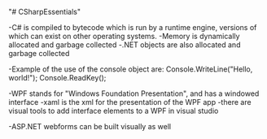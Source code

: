 "# CSharpEssentials" 

-C# is compiled to bytecode which is run by a runtime engine, versions of which can exist on other operating systems.
-Memory is dynamically allocated and garbage collected
-.NET objects are also allocated and garbage collected

-Example of the use of the console object are: Console.WriteLine("Hello, world!"); Console.ReadKey();

-WPF stands for "Windows Foundation Presentation", and has a windowed interface
-xaml is the xml for the presentation of the WPF app
-there are visual tools to add interface elements to a WPF in visual studio

-ASP.NET webforms can be built visually as well



